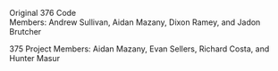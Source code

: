 Original 376 Code  
Members: Andrew Sullivan, Aidan Mazany, Dixon Ramey, and Jadon Brutcher

375 Project
Members: Aidan Mazany, Evan Sellers, Richard Costa, and Hunter Masur

